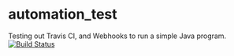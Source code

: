 # automation_test
Testing out Travis CI, and Webhooks to run a simple Java program.
[![Build Status](https://travis-ci.org/MikhailMaksimovStetson/automation_test.svg?branch=master)](https://travis-ci.org/MikhailMaksimovStetson/automation_test)

